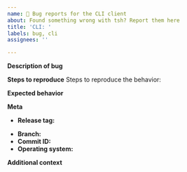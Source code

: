 ```yaml
---
name: 🐞 Bug reports for the CLI client
about: Found something wrong with tsh? Report them here
title: 'CLI: '
labels: bug, cli
assignees: ''

---
```


**Description of bug**
<!-- A clear and concise description of what the bug is. -->

**Steps to reproduce**
Steps to reproduce the behavior:
<!--
For example:
1. Run `tdb`
2. Run `tsh` and close it suddenly
-->

**Expected behavior**
<!-- A clear and concise description of what you expected to happen. -->

**Meta**
 - **Release tag:**
<!-- provide a branch or commit hash if relevant - otherwise type 'None' -->
 - **Branch:**
- **Commit ID:**
- **Operating system:**

**Additional context**
<!-- Add any other context about the problem here. -->
